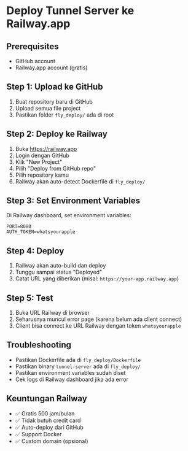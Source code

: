 # Deploy Tunnel Server ke Railway.app

## Prerequisites
- GitHub account
- Railway.app account (gratis)

## Step 1: Upload ke GitHub
1. Buat repository baru di GitHub
2. Upload semua file project
3. Pastikan folder `fly_deploy/` ada di root

## Step 2: Deploy ke Railway
1. Buka https://railway.app
2. Login dengan GitHub
3. Klik "New Project"
4. Pilih "Deploy from GitHub repo"
5. Pilih repository kamu
6. Railway akan auto-detect Dockerfile di `fly_deploy/`

## Step 3: Set Environment Variables
Di Railway dashboard, set environment variables:
```
PORT=8080
AUTH_TOKEN=whatsyourapple
```

## Step 4: Deploy
1. Railway akan auto-build dan deploy
2. Tunggu sampai status "Deployed"
3. Catat URL yang diberikan (misal: `https://your-app.railway.app`)

## Step 5: Test
1. Buka URL Railway di browser
2. Seharusnya muncul error page (karena belum ada client connect)
3. Client bisa connect ke URL Railway dengan token `whatsyourapple`

## Troubleshooting
- Pastikan Dockerfile ada di `fly_deploy/Dockerfile`
- Pastikan binary `tunnel-server` ada di `fly_deploy/`
- Pastikan environment variables sudah diset
- Cek logs di Railway dashboard jika ada error

## Keuntungan Railway
- ✅ Gratis 500 jam/bulan
- ✅ Tidak butuh credit card
- ✅ Auto-deploy dari GitHub
- ✅ Support Docker
- ✅ Custom domain (opsional) 